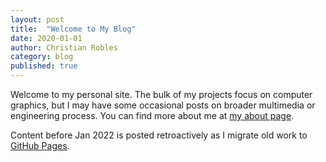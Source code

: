```yaml
---
layout: post
title:  "Welcome to My Blog"
date: 2020-01-01
author: Christian Robles
category: blog
published: true
---
```


Welcome to my personal site. The bulk of my projects focus on computer graphics, but I may have some occasional posts on broader multimedia or engineering process. You can find more about me at [my about page](about).

Content before Jan 2022 is posted retroactively as I migrate old work to [GitHub Pages](https://pages.github.com/).
